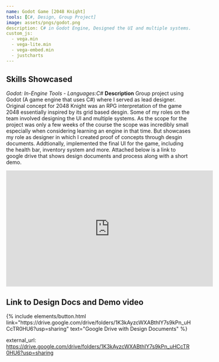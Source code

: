 ```yaml
---
name: Godot Game [2048 Knight]
tools: [C#, Design, Group Project]
image: assets/pngs/godot.png
description: C# in Godot Engine, Designed the UI and multiple systems.
custom_js:
  - vega.min
  - vega-lite.min
  - vega-embed.min
  - justcharts
---
```

## Skills Showcased
*Godot:* *In-Engine Tools* 
*- Languages:C#*
**Description**
Group project using Godot (A game engine that uses C#) where I served as lead designer. Original concept for 2048 Knight was an RPG interpretation of the game 2048 essentially inspired by its grid based desgin. Some of my roles on the team involved designing the UI and multiple systems. As the scope for the project was only a few weeks of the course the scope was incredibly small especially when considering learning an engine in that time. But showcases my role as designer in which I created proof of concepts through desgin documents. Addtionally, implemented the final UI for the game, including the health bar, inventory system and more. Attached below is a link to google drive that shows design documents and process along with a short demo.

<iframe width="560" height="315"
    src="https://www.youtube.com/embed/8eQsWIewl-M"
    frameborder="0"
    allowfullscreen>
</iframe>




## Link to Design Docs and Demo video
<div class="left">
{% include elements/button.html link="https://drive.google.com/drive/folders/1K3kAyzcWXABthIY7s9kPn_uHCcTR0HU6?usp=sharing" text="Google Drive with Design Documents" %}
</div>






external_url: https://drive.google.com/drive/folders/1K3kAyzcWXABthIY7s9kPn_uHCcTR0HU6?usp=sharing
